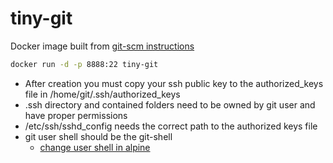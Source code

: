 # tiny-git
Docker image built from [git-scm instructions](https://git-scm.com/book/en/v2/Git-on-the-Server-Setting-Up-the-Server)

```sh
docker run -d -p 8888:22 tiny-git
```

- After creation you must copy your ssh public key to the authorized_keys file in /home/git/.ssh/authorized_keys
- .ssh directory and contained folders need to be owned by git user and have proper permissions
- /etc/ssh/sshd_config needs the correct path to the authorized keys file
- git user shell should be the git-shell
    - [change user shell in alpine](https://wiki.alpinelinux.org/wiki/Change_default_shell)
